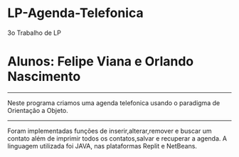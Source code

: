 # LP-Agenda-Telefonica
3o Trabalho de LP

# Alunos: Felipe Viana e Orlando Nascimento
____________________________________________________

Neste programa criamos uma agenda telefonica usando o paradigma de Orientação a Objeto.
____________________________________________________

Foram implementadas funções de inserir,alterar,remover e buscar um contato além de imprimir todos os contatos,salvar e recuperar a agenda.
A linguagem utilizada foi JAVA, nas plataformas Replit e NetBeans.
